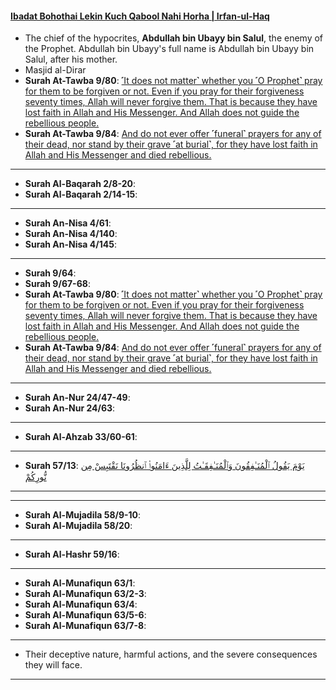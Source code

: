 #### [Ibadat Bohothai Lekin Kuch Qabool Nahi Horha | Irfan-ul-Haq](https://www.youtube.com/watch?v=zRSo6AB5W1o)
* The chief of the hypocrites, __Abdullah bin Ubayy bin Salul__, the enemy of the Prophet. Abdullah bin Ubayy's full name is Abdullah bin Ubayy bin Salul, after his mother.
* Masjid al-Dirar
* __Surah At-Tawba 9/80__: [˹It does not matter˺ whether you ˹O Prophet˺ pray for them to be forgiven or not. Even if you pray for their forgiveness seventy times, Allah will never forgive them. That is because they have lost faith in Allah and His Messenger. And Allah does not guide the rebellious people.](https://quranwbw.com/9/80)
* __Surah At-Tawba 9/84__: [And do not ever offer ˹funeral˺ prayers for any of their dead, nor stand by their grave ˹at burial˺, for they have lost faith in Allah and His Messenger and died rebellious.](https://quranwbw.com/9/84)

***

* __Surah Al-Baqarah  2/8-20__: [](https://quranwbw.com/2/8-20)
* __Surah Al-Baqarah 2/14-15__: [](https://quranwbw.com/2/14-15)

***

* __Surah An-Nisa 4/61__: [](https://quranwbw.com/4/61)
* __Surah An-Nisa 4/140__: [](https://quranwbw.com/4/140)
* __Surah An-Nisa 4/145__: [](https://quranwbw.com/4/145)

***

* __Surah 9/64__: [](https://quranwbw.com/9/64)
* __Surah 9/67-68__: [](https://quranwbw.com/9/67-68)
* __Surah At-Tawba 9/80__: [˹It does not matter˺ whether you ˹O Prophet˺ pray for them to be forgiven or not. Even if you pray for their forgiveness seventy times, Allah will never forgive them. That is because they have lost faith in Allah and His Messenger. And Allah does not guide the rebellious people.](https://quranwbw.com/9/80)
* __Surah At-Tawba 9/84__: [And do not ever offer ˹funeral˺ prayers for any of their dead, nor stand by their grave ˹at burial˺, for they have lost faith in Allah and His Messenger and died rebellious.](https://quranwbw.com/9/84)


***

* __Surah An-Nur 24/47-49__: [](https://quranwbw.com/24/47-49)
* __Surah An-Nur 24/63__: [](https://quranwbw.com/24/63)

***

* __Surah Al-Ahzab 33/60-61__: [](https://quranwbw.com/33/60-61)

***

* __Surah 57/13__: [يَوْمَ يَقُولُ ٱلْمُنَـٰفِقُونَ وَٱلْمُنَـٰفِقَـٰتُ لِلَّذِينَ ءَامَنُوا۟ ٱنظُرُونَا نَقْتَبِسْ مِن نُّورِكُمْ](https://quranwbw.com/57/13)

***

***

* __Surah Al-Mujadila 58/9-10__: [](https://quranwbw.com/58/9-10)
* __Surah Al-Mujadila 58/20__: [](https://quranwbw.com/58/20) 

***

* __Surah Al-Hashr 59/16__: [](https://quranwbw.com/59/16)

***

* __Surah Al-Munafiqun 63/1__: [](https://quranwbw.com/63/1)
* __Surah Al-Munafiqun 63/2-3__: [](https://quranwbw.com/63/2-3)
* __Surah Al-Munafiqun 63/4__: [](https://quranwbw.com/63/4)
* __Surah Al-Munafiqun 63/5-6__: [](https://quranwbw.com/63/5-6)
* __Surah Al-Munafiqun 63/7-8__: [](https://quranwbw.com/63/7-8)

***

* Their deceptive nature, harmful actions, and the severe consequences they will face.

***
